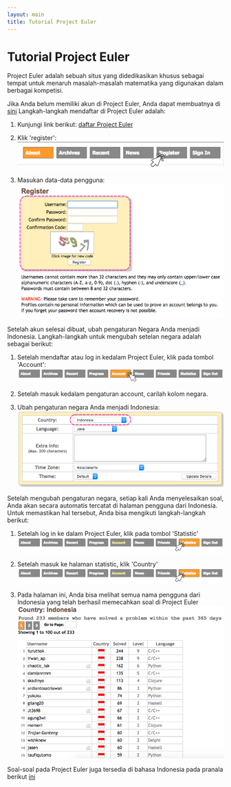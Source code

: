 ```yaml
---
layout: main
title: Tutorial Project Euler
---
```


# Tutorial Project Euler

Project Euler adalah sebuah situs yang didedikasikan khusus sebagai tempat untuk menaruh masalah-masalah matematika yang digunakan dalam berbagai kompetisi.
 
Jika Anda belum memiliki akun di Project Euler, Anda dapat membuatnya di [sini](https://projecteuler.net/register)
Langkah-langkah mendaftar di Project Euler adalah:

  1. Kunjungi link berikut: [daftar Project Euler](https://projecteuler.net/register)

  2. Klik 'register':
  ![Alt](/besutkode/img/tutspe/klikreg.png "klik pada tombol register")
  
  3. Masukan data-data pengguna:
  ![Alt](/besutkode/img/tutspe/regis.png "masukan data pengguna")
 
Setelah akun selesai dibuat, ubah pengaturan Negara Anda menjadi Indonesia.
Langkah-langkah untuk mengubah setelan negara adalah sebagai berikut:
  
  1. Setelah mendaftar atau log in kedalam Project Euler, klik pada tombol 'Account':
  ![Alt](/besutkode/img/tutspe/klikacc.png "klik pada tombol account")

  2. Setelah masuk kedalam pengaturan account, carilah kolom negara.

  3. Ubah pengaturan negara Anda menjadi Indonesia:
  ![Alt](/besutkode/img/tutspe/changeindo.png "ubah pengaturan negara")
 
Setelah mengubah pengaturan negara, setiap kali Anda menyelesaikan soal, Anda akan secara automatis tercatat di halaman pengguna dari Indonesia.
Untuk memastikan hal tersebut, Anda bisa mengikuti langkah-langkah berikut:
  
  1. Setelah log in ke dalam Project Euler, klik pada tombol 'Statistic'
  ![Alt](/besutkode/img/tutspe/klikstat.png "klik tombol statistic")
    
  2. Setelah masuk ke halaman statistic, klik 'Country'
  ![Alt](/besutkode/img/tutspe/klikstat.png "klik tombol country")
    
  3. Pada halaman ini, Anda bisa melihat semua nama pengguna dari Indonesia yang telah berhasil memecahkan soal di Project Euler
  ![Alt](/besutkode/img/tutspe/indolist.png "daftar pengguna dari Indonesia")
 
Soal-soal pada Project Euler juga tersedia di bahasa Indonesia pada pranala berikut [ini](http://wikimedia-id.github.io/projecteuler/)
